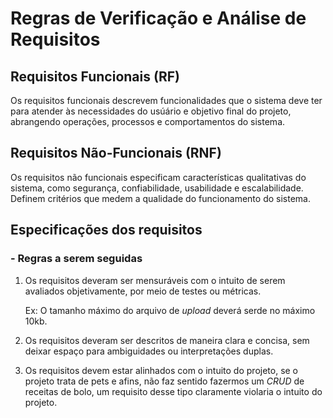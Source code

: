 # Regras de Verificação e Análise de Requisitos

## Requisitos Funcionais (RF)
Os requisitos funcionais descrevem funcionalidades que o sistema deve ter para atender às necessidades do usúário e objetivo final do projeto, abrangendo operações, processos e comportamentos do sistema.

## Requisitos Não-Funcionais (RNF)
Os requisitos não funcionais especificam características qualitativas do sistema, como segurança, confiabilidade, usabilidade e escalabilidade. Definem critérios que medem a qualidade do funcionamento do sistema.

## Especificações dos requisitos

### - Regras a serem seguidas

1. Os requisitos deveram ser mensuráveis com o intuito de serem avaliados objetivamente, por meio de testes ou métricas.
    
    Ex: O tamanho máximo do arquivo de *upload* deverá serde no máximo 10kb. 

2. Os requisitos deveram ser descritos de maneira clara e concisa, sem deixar espaço para ambiguidades ou interpretações duplas.

3. Os requisitos devem estar alinhados com o intuito do projeto, se o projeto trata de pets e afins, não faz sentido fazermos um *CRUD* de receitas de bolo, um requisito desse tipo claramente violaria o intuito do projeto.